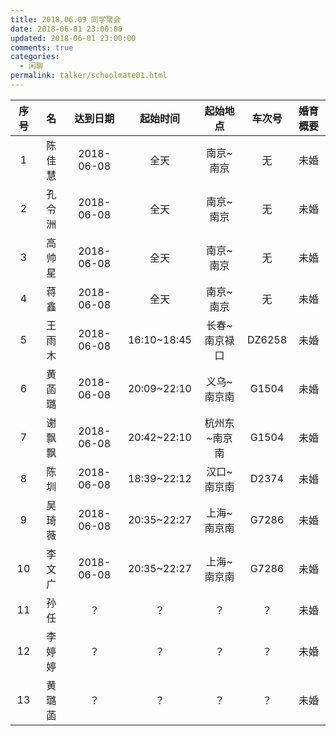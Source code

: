 ```yaml
---
title: 2018.06.09 同学聚会
date: 2018-06-01 23:00:00
updated: 2018-06-01 23:00:00
comments: true
categories: 
  - 闲聊
permalink: talker/schoolmate01.html
---
```


| 序号 | 名  | 达到日期 | 起始时间 |  起始地点 | 车次号 |  婚育概要 |
| :-: | :-: |   :-:   |   :-:   |  :-:   |  :-:  |   :-:  | 
| 1 | 陈佳慧 |   2018-06-08 | 全天 | 南京~南京 |  无 |   未婚 | 
| 2 | 孔令洲 | 2018-06-08 | 全天 | 南京~南京 | 无 |   未婚 |
| 3 | 高帅星 | 2018-06-08 | 全天 | 南京~南京 | 无 |   未婚 |
| 4 | 蒋鑫   | 2018-06-08 | 全天 | 南京~南京 | 无 |   未婚 |
| 5 | 王雨木 | 2018-06-08 | 16:10~18:45 | 长春~南京禄口 |  DZ6258 |   未婚 |
| 6 | 黄菡璐 | 2018-06-08 | 20:09~22:10 | 义乌~南京南 |  G1504 |   未婚 |
| 7 | 谢飘飘 | 2018-06-08 | 20:42~22:10 | 杭州东~南京南 | G1504 |   未婚 |
| 8 | 陈圳   | 2018-06-08 | 18:39~22:12 | 汉口~南京南 | D2374 |   未婚 |
| 9 | 吴琦薇 | 2018-06-08 | 20:35~22:27 | 上海~南京南 | G7286 |   未婚 |
| 10 | 李文广| 2018-06-08 | 20:35~22:27 | 上海~南京南 | G7286 |   未婚 |
| 11 | 孙任 |  ？ | ？ | ？| ？|    未婚 | 
| 12 |   李婷婷 |  ？ | ？ | ？| ？|    未婚 | 
| 13 | 黄璐菡 |  ？ | ？ | ？| ？|  未婚 | 
